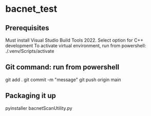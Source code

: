 # bacnet_test

## Prerequisites
Must install Visual Studio Build Tools 2022.  Select option for C++ development
To activate virtual environment, run from powershell:
./.venv/Scripts/activate

## Git command: run from powershell
git add .
git commit -m "message"
git push origin main

## Packaging it up
pyinstaller bacnetScanUtility.py


